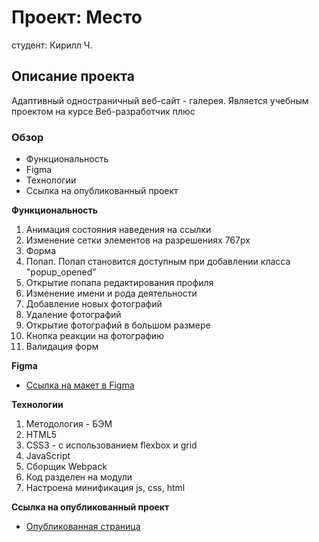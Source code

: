 # Проект: Место
студент: Кирилл Ч.

## Описание проекта
Адаптивный одностраничный веб-сайт - галерея. Является учебным проектом на курсе Веб-разработчик плюс

### Обзор
* Функциональность
* Figma
* Технологии
* Ссылка на опубликованный проект

**Функциональность**

1. Анимация состояния наведения на ссылки
2. Изменение сетки элементов на разрешениях 767px
3. Форма
4. Попап. Попап становится доступным при добавлении класса "popup_opened"
5. Открытие попапа редактирования профиля
6. Изменение имени и рода деятельности
7. Добавление новых фотографий
8. Удаление фотографий
9. Открытие фотографий в большом размере
10. Кнопка реакции на фотографию
11. Валидация форм

**Figma**

* [Ссылка на макет в Figma](https://www.figma.com/file/2cn9N9jSkmxD84oJik7xL7/JavaScript.-Sprint-4?node-id=0%3A1)

**Технологии**

1. Методология - БЭМ
2. HTML5
3. CSS3 - с использованием flexbox и grid
4. JavaScript
5. Сборщик Webpack
6. Код разделен на модули
7. Настроена минификация js, css, html

**Ссылка на опубликованный проект**

* [Опубликованная страница](https://insomniac-bear.github.io/mesto-project/)